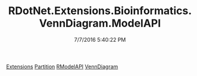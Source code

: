 ﻿---
title: RDotNet.Extensions.Bioinformatics.VennDiagram.ModelAPI
date: 7/7/2016 5:40:22 PM
---

[Extensions](T-RDotNet.Extensions.Bioinformatics.VennDiagram.ModelAPI.Extensions.html)
[Partition](T-RDotNet.Extensions.Bioinformatics.VennDiagram.ModelAPI.Partition.html)
[RModelAPI](T-RDotNet.Extensions.Bioinformatics.VennDiagram.ModelAPI.RModelAPI.html)
[VennDiagram](T-RDotNet.Extensions.Bioinformatics.VennDiagram.ModelAPI.VennDiagram.html)
